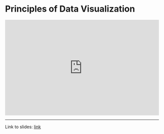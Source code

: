 # Principles of Data Visualization

<div style="position: relative; padding-bottom: 62.5%; height: 0;">
    <iframe src="https://www.loom.com/embed/78619ab413d94f53aac36545edfc7ca4" frameborder="0" webkitallowfullscreen mozallowfullscreen allowfullscreen style="position: absolute; top: 0; left: 0; width: 100%; height: 100%;"></iframe>
</div>

---

Link to slides: [link](https://docs.google.com/presentation/d/1UaBuUSXQEMqzYpIB_sTf5TaSeq-MNG4ny_i2NOemmDo/edit#slide=id.g556781fa9e_4_0)   

 

